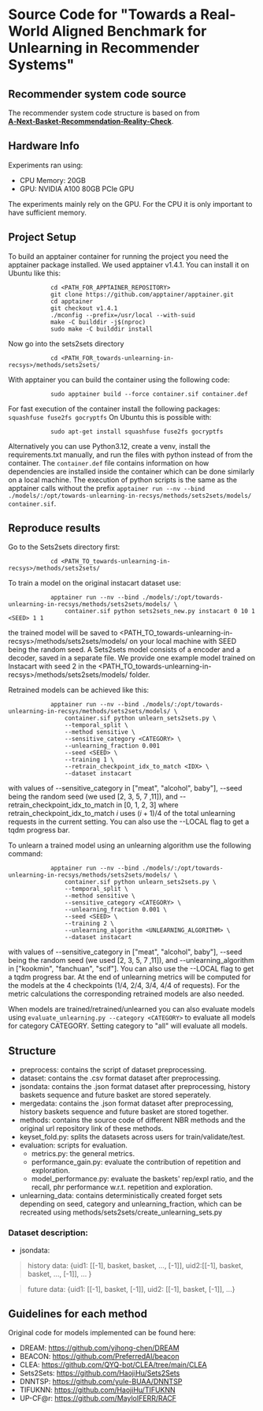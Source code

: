 # Source Code  for "Towards a Real-World Aligned Benchmark for Unlearning in Recommender Systems"

## Recommender system code source

The recommender system code structure is based on from [**A‑Next‑Basket‑Recommendation‑Reality‑Check**](https://github.com/liming-7/A-Next-Basket-Recommendation-Reality-Check/).

## Hardware Info

Experiments ran using:

* CPU Memory: 20GB
* GPU: NVIDIA A100 80GB PCIe GPU

The experiments mainly rely on the GPU. For the CPU it is only important to have sufficient memory.

## Project Setup

To build an apptainer container for running the project you need the apptainer package installed. We used apptainer v1.4.1. You can install it on Ubuntu like this:

                cd <PATH_FOR_APPTAINER_REPOSITORY>
                git clone https://github.com/apptainer/apptainer.git
                cd apptainer
                git checkout v1.4.1
                ./mconfig --prefix=/usr/local --with-suid
                make -C builddir -j$(nproc)
                sudo make -C builddir install

Now go into the sets2sets directory

                cd <PATH_FOR_towards-unlearning-in-recsys>/methods/sets2sets/

With apptainer you can build the container using the following code:

                sudo apptainer build --force container.sif container.def

For fast execution of the container install the following packages: `squashfuse fuse2fs gocryptfs`
On Ubuntu this is possible with:

                sudo apt-get install squashfuse fuse2fs gocryptfs

Alternatively you can use Python3.12, create a venv, install the requirements.txt manually, and run the files with python instead of from the container. The `container.def` file contains information on how dependencies are installed inside the container which can be done similarly on a local machine. The execution of python scripts is the same as the apptainer calls without the prefix `apptainer run --nv --bind ./models/:/opt/towards-unlearning-in-recsys/methods/sets2sets/models/ container.sif`.

## Reproduce results

Go to the Sets2sets directory first:

                cd <PATH_TO_towards-unlearning-in-recsys>/methods/sets2sets/

To train a model on the original instacart dataset use:

                apptainer run --nv --bind ./models/:/opt/towards-unlearning-in-recsys/methods/sets2sets/models/ \
                    container.sif python sets2sets_new.py instacart 0 10 1 <SEED> 1 1

the trained model will be saved to \<PATH_TO_towards-unlearning-in-recsys\>/methods/sets2sets/models/ on your local machine with SEED being the random seed. A Sets2sets model consists of a encoder and a decoder, saved in a separate file. We provide one example model trained on Instacart with seed 2 in the <PATH_TO_towards-unlearning-in-recsys>/methods/sets2sets/models/ folder.

Retrained models can be achieved like this:

                apptainer run --nv --bind ./models/:/opt/towards-unlearning-in-recsys/methods/sets2sets/models/ \
                    container.sif python unlearn_sets2sets.py \
                    --temporal_split \
                    --method sensitive \
                    --sensitive_category <CATEGORY> \
                    --unlearning_fraction 0.001 
                    --seed <SEED> \
                    --training 1 \
                    --retrain_checkpoint_idx_to_match <IDX> \
                    --dataset instacart

with values of --sensitive_category in ["meat", "alcohol", baby"], --seed being the random seed (we used [2, 3, 5, 7 ,11]), and --retrain_checkpoint_idx_to_match in [0, 1, 2, 3] where retrain_checkpoint_idx_to_match $i$ uses $(i + 1)/4$ of the total unlearning requests in the current setting. You can also use the --LOCAL flag to get a tqdm progress bar.

To unlearn a trained model using an unlearning algorithm use the following command:

                apptainer run --nv --bind ./models/:/opt/towards-unlearning-in-recsys/methods/sets2sets/models/ \
                    container.sif python unlearn_sets2sets.py \
                    --temporal_split \
                    --method sensitive \
                    --sensitive_category <CATEGORY> \
                    --unlearning_fraction 0.001 \
                    --seed <SEED> \
                    --training 2 \
                    --unlearning_algorithm <UNLEARNING_ALGORITHM> \
                    --dataset instacart

with values of --sensitive_category in ["meat", "alcohol", baby"], --seed being the random seed (we used [2, 3, 5, 7 ,11]), and --unlearning_algorithm in ["kookmin", "fanchuan", "scif"]. You can also use the --LOCAL flag to get a tqdm progress bar. At the end of unlearning metrics will be computed for the models at the 4 checkpoints (1/4, 2/4, 3/4, 4/4 of requests). For the metric calculations the corresponding retrained models are also needed.

When models are trained/retrained/unlearned you can also evaluate models using `evaluate_unlearning.py --category <CATEGORY>` to evaluate all models for category CATEGORY. Setting category to "all" will evaluate all models.


## Structure
* preprocess: contains the script of dataset preprocessing.
* dataset: contains the .csv format dataset after preprocessing.
* jsondata: contains the .json format dataset after preprocessing, history baskets sequence and future basket are stored seperately.
* mergedata: contains the .json format dataset after preprocessing, history baskets sequence and future basket are stored together.
* methods: contains the source code of different NBR methods and the original url repository link of these methods.
* keyset_fold.py: splits the datasets across users for train/validate/test.
* evaluation: scripts for evaluation.
    * metrics.py: the general metrics.
    * performance_gain.py: evaluate the contribution of repetition and exploration.
    * model_performance.py: evaluate the baskets' rep/expl ratio, and the recall, phr performance w.r.t. repetition and exploration.
* unlearning_data: contains deterministically created forget sets depending on seed, category and unlearning_fraction, which can be recreated using methods/sets2sets/create_unlearning_sets.py



### Dataset description:

* jsondata:

> history data: {uid1: [[-1], basket, basket, ..., [-1]], uid2:[[-1], basket, basket, ..., [-1]], ... }

> future data: {uid1: [[-1], basket, [-1]], uid2: [[-1], basket, [-1]], ...}


## Guidelines for each method
Original code for models implemented can be found here:
* DREAM: https://github.com/yihong-chen/DREAM
* BEACON: https://github.com/PreferredAI/beacon
* CLEA: https://github.com/QYQ-bot/CLEA/tree/main/CLEA
* Sets2Sets: https://github.com/HaojiHu/Sets2Sets
* DNNTSP: https://github.com/yule-BUAA/DNNTSP
* TIFUKNN: https://github.com/HaojiHu/TIFUKNN
* UP-CF@r: https://github.com/MayloIFERR/RACF
